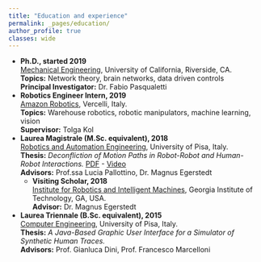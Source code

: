 ```yaml
---
title: "Education and experience"
permalink: _pages/education/
author_profile: true
classes: wide
---
```


- **Ph.D., started 2019** <br> [Mechanical Engineering](http://www.fabiopas.it/index.html), University of California, Riverside, CA. <br> **Topics:** Network theory, brain networks, data driven controls <br> **Principal Investigator:** Dr. Fabio Pasqualetti 
- **Robotics Engineer Intern, 2019** <br> [Amazon Robotics](https://www.amazonrobotics.com/#/), Vercelli, Italy. <br> **Topics:** Warehouse robotics, robotic manipulators, machine learning, vision <br> **Supervisor:** Tolga Kol
- **Laurea Magistrale (M.Sc. equivalent), 2018** <br> [Robotics and Automation Engineering](https://www.centropiaggio.unipi.it/research/robotics), University of Pisa, Italy. <br> **Thesis:** _Deconfliction of Motion Paths in Robot-Robot and Human-Robot Interactions._ [PDF](/assets/pdf/Celi_Thesis.pdf) - [Video](https://www.youtube.com/watch?v=sJsCEw-e8sc) <br> **Advisors:** Prof.ssa Lucia Pallottino, Dr. Magnus Egerstedt
    - **Visiting Scholar, 2018** <br> [Institute for Robotics and Intelligent Machines](http://www.robotics.gatech.edu), Georgia Institute of Technology, GA, USA. <br> **Advisor:** Dr. Magnus Egerstedt
- **Laurea Triennale (B.Sc. equivalent), 2015** <br> [Computer Engineering](https://computer.ing.unipi.it), University of Pisa, Italy. <br> **Thesis:** _A Java-Based Graphic User Interface for a Simulator of Synthetic Human Traces._ <br> **Advisors:** Prof. Gianluca Dini, Prof. Francesco Marcelloni




